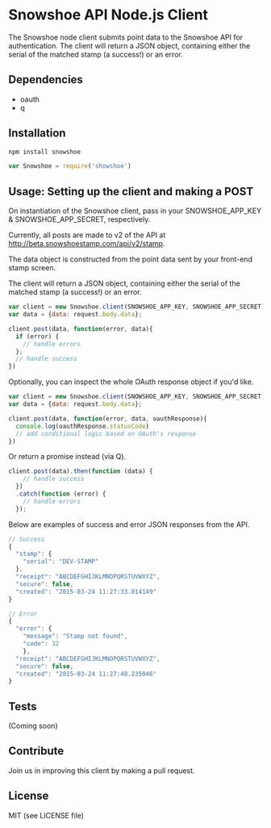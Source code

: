 Snowshoe API Node.js Client
============

The Snowshoe node client submits point data to the Snowshoe API for authentication. The client will return a JSON object, containing either the serial of the matched stamp (a success!) or an error.

## Dependencies
- oauth
- q

## Installation
```javascript
npm install snowshoe
```
```javascript
var Snowshoe = require('showshoe')
```

## Usage: Setting up the client and making a POST

On instantiation of the Snowshoe client, pass in your SNOWSHOE_APP_KEY & SNOWSHOE_APP_SECRET, respectively.

Currently, all posts are made to v2 of the API at http://beta.snowshoestamp.com/api/v2/stamp.

The data object is constructed from the point data sent by your front-end stamp screen.

The client will return a JSON object, containing either the serial of the matched stamp (a success!) or an error.

```javascript
var client = new Snowshoe.client(SNOWSHOE_APP_KEY, SNOWSHOE_APP_SECRET);
var data = {data: request.body.data};

client.post(data, function(error, data){
  if (error) {
    // handle errors
  };
  // handle success
})
```

Optionally, you can inspect the whole OAuth response object if you'd like.

```javascript
var client = new Snowshoe.client(SNOWSHOE_APP_KEY, SNOWSHOE_APP_SECRET);
var data = {data: request.body.data};

client.post(data, function(error, data, oauthResponse){
  console.log(oauthResponse.statusCode)
  // add conditional logic based on OAuth's response
})
```

Or return a promise instead (via Q).

```javascript
client.post(data).then(function (data) {
    // handle success
  })
  .catch(function (error) {
    // handle errors
  });
```

Below are examples of success and error JSON responses from the API.

```javascript
// Success
{
  "stamp": {
    "serial": "DEV-STAMP"
  },
  "receipt": "ABCDEFGHIJKLMNOPQRSTUVWXYZ",
  "secure": false,
  "created": "2015-03-24 11:27:33.014149"
}

// Error
{
  "error": {
    "message": "Stamp not found",
    "code": 32
    },
  "receipt": "ABCDEFGHIJKLMNOPQRSTUVWXYZ",
  "secure": false,
  "created": "2015-03-24 11:27:48.235046"
}
```

## Tests
(Coming soon)


## Contribute
Join us in improving this client by making a pull request.

## License
MIT (see LICENSE file)
